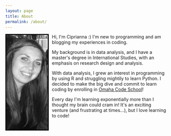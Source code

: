```yaml
---
layout: page
title: About
permalink: /about/
---
```


<div style="float: left">
    <img src="/smaller_pic.jpg" alt="Hello, everyone!" style="MARGIN-RIGHT: 10px; border: solid black"/>
</div>


Hi, I'm Ciprianna :) I'm new to programming and am blogging my experiences in coding.

My background is in data analysis, and I have a master's degree in International Studies, with an emphasis on research design and analysis.

With data analysis, I grew an interest in programming by using R and struggling mightily to learn Python.  I decided to make the big dive and commit to learn coding by enrolling in [Omaha Code School][OCS]!

Every day I'm learning exponentially more than I thought my brain could cram in! It's an exciting venture (and frustrating at times...), but I love learning to code!

[OCS]: omahacodeschool.com
